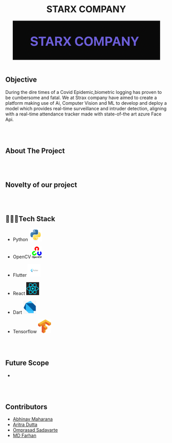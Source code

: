 <div id="top"></div>

<!-- PROJECT LOGO -->
<br />
<div align="center">
  <h1 align="center">STARX COMPANY</h1>
  <p align="center">  
  </p>
  <img alt="" src="assets/Screenshot 2022-01-25 at 5.41.19 PM.png" height=" x    "  />
</div>
<br>


## Objective 
During the dire times of a Covid Epidemic,biometric logging has proven to be cumbersome and fatal.
We at Strax company have aimed to create a platform making use of Ai,
Computer Vision and ML to develop and deploy a model which provides
real-time surveillance and intruder detection, aligning with a real-time attendance tracker made with
state-of-the art azure Face Api.

<br>
<br>


<!-- ABOUT THE PROJECT -->
## About The Project




<br>
<br>

## Novelty of our project


<br>
<br>

## 👩🏻‍💻Tech Stack
 + Python <a href="https://www.python.org" target="_blank">
<img src="https://raw.githubusercontent.com/devicons/devicon/master/icons/python/python-original.svg"
alt="python"
width="40"
height="40"></img></a>&nbsp;&nbsp;

+ OpenCV  <a href="https://opencv.org/"><img src="assets/opencv.png" width="30"></img></a>&nbsp;&nbsp;

+ Flutter  <a href="https://flutter.dev/"><img src="assets/flutter.png" width="40"></img></a>&nbsp;&nbsp;

+ React  <a href="https://reactjs.org/"><img src="assets/react.png" width="40"></img></a>&nbsp;&nbsp;

+ Dart  <a href="https://dart.dev/"><img src="assets/dart.png" width="40"></img></a>&nbsp;&nbsp;

+ Tensorflow  <a href="https://www.tensorflow.org/"><img src="assets/tensorflow.png" width="40"></img></a>&nbsp;&nbsp;


<br>
<br>


## Future Scope
- 
<br>
<br>

## Contributors 
* [Abhinav Maharana](https://github.com/abhinavmaharana/)
* [Aritra Dutta](https://github.com/aritra1804)
* [Omprasad Sadavarte](https://github.com/OmSadavarte)
* [MD Farhan](https://github.com/farhan121212)

